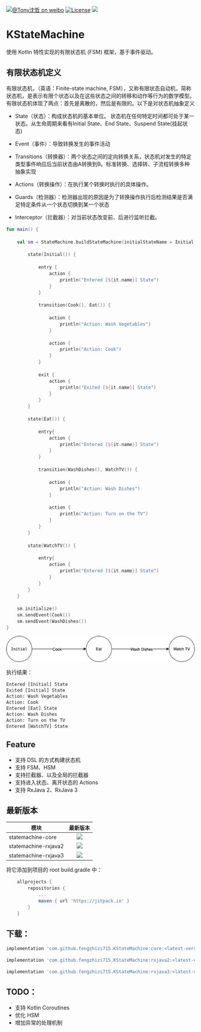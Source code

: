 [![@Tony沈哲 on weibo](https://img.shields.io/badge/weibo-%40Tony%E6%B2%88%E5%93%B2-blue.svg)](http://www.weibo.com/fengzhizi715)
[![License](https://img.shields.io/badge/license-Apache%202-lightgrey.svg)](https://www.apache.org/licenses/LICENSE-2.0.html)
[![](https://jitpack.io/v/fengzhizi715/KStateMachine.svg)](https://jitpack.io/#fengzhizi715/KStateMachine)

# KStateMachine

使用 Kotlin 特性实现的有限状态机 (FSM) 框架，基于事件驱动。

## 有限状态机定义

有限状态机，（英语：Finite-state machine, FSM），又称有限状态自动机，简称状态机，是表示有限个状态以及在这些状态之间的转移和动作等行为的数学模型。有限状态机体现了两点：首先是离散的，然后是有限的。以下是对状态机抽象定义

* State（状态）：构成状态机的基本单位。 状态机在任何特定时间都可处于某一状态。从生命周期来看有Initial State、End State、Suspend State(挂起状态)

* Event（事件）：导致转换发生的事件活动

* Transitions（转换器）：两个状态之间的定向转换关系，状态机对发生的特定类型事件响应后当前状态由A转换到B。标准转换、选择转、子流程转换多种抽象实现

* Actions（转换操作）：在执行某个转换时执行的具体操作。

* Guards（检测器）：检测器出现的原因是为了转换操作执行后检测结果是否满足特定条件从一个状态切换到某一个状态

* Interceptor（拦截器）：对当前状态改变前、后进行监听拦截。

```kotlin
fun main() {

    val sm = StateMachine.buildStateMachine(initialStateName = Initial()) {

        state(Initial()) {

            entry {
                action {
                    println("Entered [${it.name}] State")
                }
            }

            transition(Cook(), Eat()) {

                action {
                    println("Action: Wash Vegetables")
                }

                action {
                    println("Action: Cook")
                }
            }

            exit {
                action {
                    println("Exited [${it.name}] State")
                }
            }
        }

        state(Eat()) {

            entry{
                action {
                    println("Entered [${it.name}] State")
                }
            }

            transition(WashDishes(), WatchTV()) {

                action {
                    println("Action: Wash Dishes")
                }

                action {
                    println("Action: Turn on the TV")
                }
            }
        }

        state(WatchTV()) {

            entry{
                action {
                    println("Entered [${it.name}] State")
                }
            }
        }
    }

    sm.initialize()
    sm.sendEvent(Cook())
    sm.sendEvent(WashDishes())
}
```

![](images/fsm.png)

执行结果：

```
Entered [Initial] State
Exited [Initial] State
Action: Wash Vegetables
Action: Cook
Entered [Eat] State
Action: Wash Dishes
Action: Turn on the TV
Entered [WatchTV] State
```

## Feature

* 支持 DSL 的方式构建状态机
* 支持 FSM、HSM
* 支持拦截器、以及全局的拦截器
* 支持进入状态、离开状态的 Actions
* 支持 RxJava 2、RxJava 3

## 最新版本

模块|最新版本
---|:-------------:
statemachine-core|[![](https://jitpack.io/v/fengzhizi715/KStateMachine.svg)](https://jitpack.io/#fengzhizi715/KStateMachine)
statemachine-rxjava2|[![](https://jitpack.io/v/fengzhizi715/KStateMachine.svg)](https://jitpack.io/#fengzhizi715/KStateMachine)
statemachine-rxjava3|[![](https://jitpack.io/v/fengzhizi715/KStateMachine.svg)](https://jitpack.io/#fengzhizi715/KStateMachine)

将它添加到项目的 root build.gradle 中：

```groovy
	allprojects {
		repositories {
			...
			maven { url 'https://jitpack.io' }
		}
	}
```

## 下载：

```groovy
implementation 'com.github.fengzhizi715.KStateMachine:core:<latest-version>'
```

```groovy
implementation 'com.github.fengzhizi715.KStateMachine:rxjava2:<latest-version>'
```

```groovy
implementation 'com.github.fengzhizi715.KStateMachine:rxjava3:<latest-version>'
```

## TODO：

* 支持 Kotlin Coroutines
* 优化 HSM
* 增加异常的处理机制



